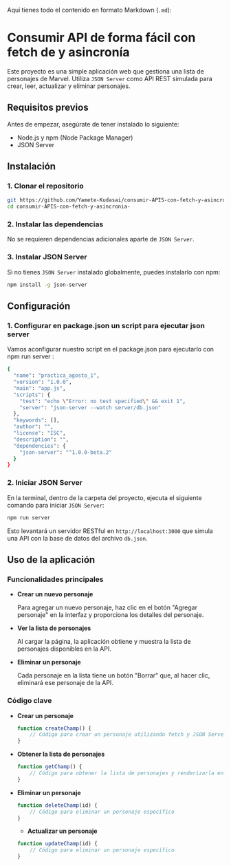 Aquí tienes todo el contenido en formato Markdown (`.md`):

# Consumir API de forma fácil con fetch de y asincronía

Este proyecto es una simple aplicación web que gestiona una lista de personajes de Marvel. Utiliza `JSON Server` como API REST simulada para crear, leer, actualizar y eliminar personajes.

## Requisitos previos

Antes de empezar, asegúrate de tener instalado lo siguiente:

- Node.js y npm (Node Package Manager)
- JSON Server

## Instalación

### 1. Clonar el repositorio

```bash
git https://github.com/Yamete-Kudasai/consumir-APIS-con-fetch-y-asincronia-.git
cd consumir-APIS-con-fetch-y-asincronia-
```

### 2. Instalar las dependencias

No se requieren dependencias adicionales aparte de `JSON Server`.

### 3. Instalar JSON Server

Si no tienes `JSON Server` instalado globalmente, puedes instalarlo con npm:

```bash
npm install -g json-server
```

## Configuración

### 1. Configurar en package.json un script para ejecutar json server 

Vamos aconfigurar nuestro script en el package.json para ejecutarlo con npm run server :

```bash
{
  "name": "practica_agosto_1",
  "version": "1.0.0",
  "main": "app.js",
  "scripts": {
    "test": "echo \"Error: no test specified\" && exit 1",
    "server": "json-server --watch server/db.json"
  },
  "keywords": [],
  "author": "",
  "license": "ISC",
  "description": "",
  "dependencies": {
    "json-server": "^1.0.0-beta.2"
  }
}

```
### 2. Iniciar JSON Server

En la terminal, dentro de la carpeta del proyecto, ejecuta el siguiente comando para iniciar `JSON Server`:

```bash
npm run server
```

Esto levantará un servidor RESTful en `http://localhost:3000` que simula una API con la base de datos del archivo `db.json`.

## Uso de la aplicación

### Funcionalidades principales

- **Crear un nuevo personaje**

  Para agregar un nuevo personaje, haz clic en el botón "Agregar personaje" en la interfaz y proporciona los detalles del personaje.

- **Ver la lista de personajes**

  Al cargar la página, la aplicación obtiene y muestra la lista de personajes disponibles en la API.

- **Eliminar un personaje**

  Cada personaje en la lista tiene un botón "Borrar" que, al hacer clic, eliminará ese personaje de la API.

### Código clave

- **Crear un personaje**

  ```javascript
  function createChamp() {
      // Código para crear un personaje utilizando fetch y JSON Server
  }
  ```

- **Obtener la lista de personajes**

  ```javascript
  function getChamp() {
      // Código para obtener la lista de personajes y renderizarla en la interfaz
  }
  ```

- **Eliminar un personaje**

  ```javascript
  function deleteChamp(id) {
      // Código para eliminar un personaje específico
  }
  ```
  - **Actualizar un personaje**

  ```javascript
  function updateChamp(id) {
      // Código para eliminar un personaje específico
  }
```

  
